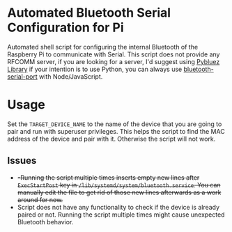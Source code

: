 # Automated Bluetooth Serial Configuration for Pi

Automated shell script for configuring the internal Bluetooth of the Raspberry Pi to communicate with Serial. This script does not provide any RFCOMM server, if you are looking for a server, I'd suggest using [Pybluez Library](https://github.com/pybluez/pybluez) if your intention is to use Python, you can always use [bluetooth-serial-port](https://github.com/eelcocramer/node-bluetooth-serial-port) with Node/JavaScript.

# Usage

Set the `TARGET_DEVICE_NAME` to the name of the device that you are going to pair and run with superuser privileges. This helps the script to find the MAC address of the device and pair with it. Otherwise the script will not work.

## Issues

- ~~-Running the script multiple times inserts empty new lines after `ExecStartPost` key in
 `/lib/systemd/system/bluetooth.service`. You can manually edit the file to get rid of those new lines afterwards as a work around for now.~~
 - Script does not have any functionality to check if the device is already paired or not. Running the script multiple times might cause unexpected Bluetooth behavior.


